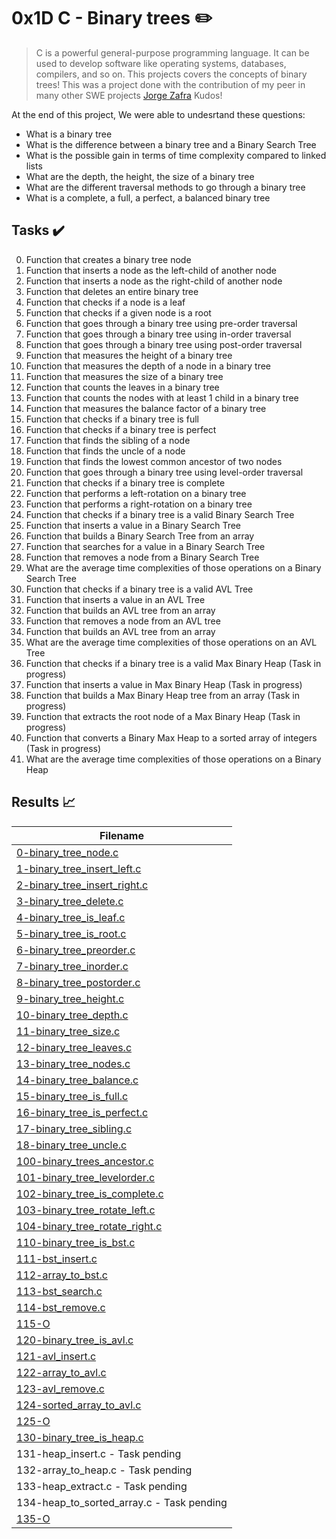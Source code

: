 # 0x1D C - Binary trees :pencil2:

> C is a powerful general-purpose programming language. It can be used to develop software like operating systems, databases, compilers, and so on. This projects covers the concepts of binary trees! This was a project done with the contribution of my peer in many other SWE projects  [Jorge Zafra](https://github.com/jorgezafra94/) Kudos!

At the end of this project, We were able to undesrtand these questions:
  
* What is a binary tree
* What is the difference between a binary tree and a Binary Search Tree
* What is the possible gain in terms of time complexity compared to linked lists
* What are the depth, the height, the size of a binary tree
* What are the different traversal methods to go through a binary tree
* What is a complete, a full, a perfect, a balanced binary tree

## Tasks :heavy_check_mark:

0. Function that creates a binary tree node
1. Function that inserts a node as the left-child of another node
2. Function that inserts a node as the right-child of another node
3. Function that deletes an entire binary tree
4. Function that checks if a node is a leaf
5. Function that checks if a given node is a root
6. Function that goes through a binary tree using pre-order traversal
7. Function that goes through a binary tree using in-order traversal
8. Function that goes through a binary tree using post-order traversal
9. Function that measures the height of a binary tree
10. Function that measures the depth of a node in a binary tree
11. Function that measures the size of a binary tree
12. Function that counts the leaves in a binary tree
13. Function that counts the nodes with at least 1 child in a binary tree
14. Function that measures the balance factor of a binary tree
15. Function that checks if a binary tree is full
16. Function that checks if a binary tree is perfect
17. Function that finds the sibling of a node
18. Function that finds the uncle of a node
19. Function that finds the lowest common ancestor of two nodes
20. Function that goes through a binary tree using level-order traversal
21. Function that checks if a binary tree is complete
22. Function that performs a left-rotation on a binary tree
23. Function that performs a right-rotation on a binary tree
24. Function that checks if a binary tree is a valid Binary Search Tree
25. Function that inserts a value in a Binary Search Tree
26. Function that builds a Binary Search Tree from an array
27. Function that searches for a value in a Binary Search Tree
28. Function that removes a node from a Binary Search Tree
29. What are the average time complexities of those operations on a Binary Search Tree
30. Function that checks if a binary tree is a valid AVL Tree
31. Function that inserts a value in an AVL Tree
32. Function that builds an AVL tree from an array
33. Function that removes a node from an AVL tree
34. Function that builds an AVL tree from an array
35. What are the average time complexities of those operations on an AVL Tree
36. Function that checks if a binary tree is a valid Max Binary Heap (Task in progress)
37. Function that inserts a value in Max Binary Heap (Task in progress)
38. Function that builds a Max Binary Heap tree from an array (Task in progress)
39. Function that extracts the root node of a Max Binary Heap (Task in progress)
40. Function that converts a Binary Max Heap to a sorted array of integers (Task in progress)
41. What are the average time complexities of those operations on a Binary Heap


## Results :chart_with_upwards_trend:

| Filename |
| ------ |
| [0-binary_tree_node.c](https://github.com/daniel-nil/binary_tree/0-binary_tree_node.c)|
| [1-binary_tree_insert_left.c](https://github.com/daniel-nil/binary_tree/1-binary_tree_insert_left.c)|
| [2-binary_tree_insert_right.c](https://github.com/daniel-nil/binary_tree/2-binary_tree_insert_right.c)|
| [3-binary_tree_delete.c](https://github.com/daniel-nil/binary_tree/3-binary_tree_delete.c)|
| [4-binary_tree_is_leaf.c](https://github.com/daniel-nil/binary_tree/4-binary_tree_is_leaf.c)|
| [5-binary_tree_is_root.c](https://github.com/daniel-nil/binary_tree/5-binary_tree_is_root.c)|
| [6-binary_tree_preorder.c](https://github.com/daniel-nil/binary_tree/6-binary_tree_preorder.c)|
| [7-binary_tree_inorder.c](https://github.com/daniel-nil/binary_tree/7-binary_tree_inorder.c)|
| [8-binary_tree_postorder.c](https://github.com/daniel-nil/binary_tree/8-binary_tree_postorder.c)|
| [9-binary_tree_height.c](https://github.com/daniel-nil/binary_tree/9-binary_tree_height.c)|
| [10-binary_tree_depth.c](https://github.com/daniel-nil/binary_tree/10-binary_tree_depth.c)|
| [11-binary_tree_size.c](https://github.com/daniel-nil/binary_tree/11-binary_tree_size.c)|
| [12-binary_tree_leaves.c](https://github.com/daniel-nil/binary_tree/12-binary_tree_leaves.c)|
| [13-binary_tree_nodes.c](https://github.com/daniel-nil/binary_tree/13-binary_tree_nodes.c)|
| [14-binary_tree_balance.c](https://github.com/daniel-nil/binary_tree/14-binary_tree_balance.c)|
| [15-binary_tree_is_full.c](https://github.com/daniel-nil/binary_tree/15-binary_tree_is_full.c)|
| [16-binary_tree_is_perfect.c](https://github.com/daniel-nil/binary_tree/16-binary_tree_is_perfect.c)|
| [17-binary_tree_sibling.c](https://github.com/daniel-nil/binary_tree/17-binary_tree_sibling.c)|
| [18-binary_tree_uncle.c](https://github.com/daniel-nil/binary_tree/18-binary_tree_uncle.c)|
| [100-binary_trees_ancestor.c](https://github.com/daniel-nil/binary_tree/100-binary_trees_ancestor.c)|
| [101-binary_tree_levelorder.c](https://github.com/daniel-nil/binary_tree/101-binary_tree_levelorder.c)|
| [102-binary_tree_is_complete.c](https://github.com/daniel-nil/binary_tree/102-binary_tree_is_complete.c)|
| [103-binary_tree_rotate_left.c](https://github.com/daniel-nil/binary_tree/103-binary_tree_rotate_left.c)|
| [104-binary_tree_rotate_right.c](https://github.com/daniel-nil/binary_tree/104-binary_tree_rotate_right.c)|
| [110-binary_tree_is_bst.c](https://github.com/daniel-nil/binary_tree/110-binary_tree_is_bst.c)|
| [111-bst_insert.c](https://github.com/daniel-nil/binary_tree/111-bst_insert.c)|
| [112-array_to_bst.c](https://github.com/daniel-nil/binary_tree/112-array_to_bst.c)|
| [113-bst_search.c](https://github.com/daniel-nil/binary_tree/113-bst_search.c)|
| [114-bst_remove.c](https://github.com/daniel-nil/binary_tree/114-bst_remove.c)|
| [115-O](https://github.com/daniel-nil/binary_tree/115-O)|
| [120-binary_tree_is_avl.c](https://github.com/daniel-nil/binary_tree/120-binary_tree_is_avl.c)|
| [121-avl_insert.c](https://github.com/daniel-nil/binary_tree/121-avl_insert.c)|
| [122-array_to_avl.c](https://github.com/daniel-nil/binary_tree/122-array_to_avl.c)|
| [123-avl_remove.c](https://github.com/daniel-nil/binary_tree/123-avl_remove.c)|
| [124-sorted_array_to_avl.c](https://github.com/daniel-nil/binary_tree/124-sorted_array_to_avl.c)|
| [125-O](https://github.com/daniel-nil/binary_tree/125-O)|
| [130-binary_tree_is_heap.c](https://github.com/daniel-nil/binary_tree/130-binary_tree_is_heap.c)|
| 131-heap_insert.c - Task pending|
| 132-array_to_heap.c - Task pending|
| 133-heap_extract.c - Task pending|
| 134-heap_to_sorted_array.c - Task pending|
| [135-O](https://github.com/daniel-nil/binary_tree/135-O)|

